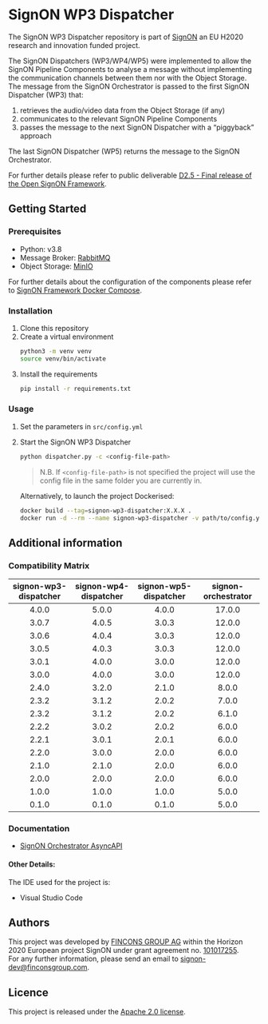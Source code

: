 # SignON WP3 Dispatcher
The SignON WP3 Dispatcher repository is part of [SignON](https://signon-project.eu/) an EU H2020 research and innovation funded project.  

The SignON Dispatchers (WP3/WP4/WP5) were implemented to allow the SignON Pipeline Components to analyse a message without implementing the communication channels between them nor with the Object Storage.  
The message from the SignON Orchestrator is passed to the first SignON Dispatcher (WP3) that:
1. retrieves the audio/video data from the Object Storage (if any)
2. communicates to the relevant SignON Pipeline Components
3. passes the message to the next SignON Dispatcher with a “piggyback” approach

The last SignON Dispatcher (WP5) returns the message to the SignON Orchestrator.

For further details please refer to public deliverable [D2.5 - Final release of the Open SignON Framework](https://signon-project.eu/publications/public-deliverables/).

## Getting Started

### Prerequisites
- Python: v3.8
- Message Broker: [RabbitMQ](https://www.rabbitmq.com/)
- Object Storage: [MinIO](https://min.io/)

For further details about the configuration of the components please refer to [SignON Framework Docker Compose](https://github.com/signon-project/wp2-framework-docker-compose).

### Installation 
1. Clone this repository
2. Create a virtual environment
    ```bash
    python3 -m venv venv
    source venv/bin/activate
    ```
4. Install the requirements
    ```bash
    pip install -r requirements.txt
    ```

### Usage
1. Set the parameters in `src/config.yml`
2. Start the SignON WP3 Dispatcher
    ```bash
    python dispatcher.py -c <config-file-path>
    ```
    > N.B. If ```<config-file-path>``` is not specified the project will use the config file in the same folder you are currently in.

    Alternatively, to launch the project Dockerised:
    ```bash
    docker build --tag=signon-wp3-dispatcher:X.X.X .
    docker run -d --rm --name signon-wp3-dispatcher -v path/to/config.yml:/config.yml signon-wp3-dispatcher:X.X.X
    ```

## Additional information

### Compatibility Matrix

| signon-wp3-dispatcher | signon-wp4-dispatcher | signon-wp5-dispatcher | signon-orchestrator |
|:---------------------:|:---------------------:|:---------------------:|:-------------------:|
|         4.0.0         |         5.0.0         |         4.0.0         |        17.0.0       |
|         3.0.7         |         4.0.5         |         3.0.3         |        12.0.0       |
|         3.0.6         |         4.0.4         |         3.0.3         |        12.0.0       |
|         3.0.5         |         4.0.3         |         3.0.3         |        12.0.0       |
|         3.0.1         |         4.0.0         |         3.0.0         |        12.0.0       |
|         3.0.0         |         4.0.0         |         3.0.0         |        12.0.0       |
|         2.4.0         |         3.2.0         |         2.1.0         |        8.0.0        |
|         2.3.2         |         3.1.2         |         2.0.2         |        7.0.0        |
|         2.3.2         |         3.1.2         |         2.0.2         |        6.1.0        |
|         2.2.2         |         3.0.2         |         2.0.2         |        6.0.0        |
|         2.2.1         |         3.0.1         |         2.0.1         |        6.0.0        |
|         2.2.0         |         3.0.0         |         2.0.0         |        6.0.0        |
|         2.1.0         |         2.1.0         |         2.0.0         |        6.0.0        |
|         2.0.0         |         2.0.0         |         2.0.0         |        6.0.0        |
|         1.0.0         |         1.0.0         |         1.0.0         |        5.0.0        |
|         0.1.0         |         0.1.0         |         0.1.0         |        5.0.0        |


### Documentation 
- [SignON Orchestrator AsyncAPI](https://github.com/signon-project/wp2-signon-orchestrator-asyncapi/blob/master/docs/markdown/asyncapi.md)

#### Other Details:
The IDE used for the project is:
- Visual Studio Code

## Authors
This project was developed by [FINCONS GROUP AG](https://www.finconsgroup.com/) within the Horizon 2020 European project SignON under grant agreement no. [101017255](https://doi.org/10.3030/101017255).  
For any further information, please send an email to [signon-dev@finconsgroup.com](mailto:signon-dev@finconsgroup.com).

## Licence
This project is released under the [Apache 2.0 license](https://www.apache.org/licenses/LICENSE-2.0.html).
